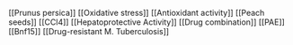 [[Prunus persica]]
[[Oxidative stress]]
[[Antioxidant activity]]
[[Peach seeds]]
[[CCl4]]
[[Hepatoprotective Activity]]
[[Drug combination]]
[[PAE]]
[[Bnf15]]
[[Drug-resistant M. Tuberculosis]]
